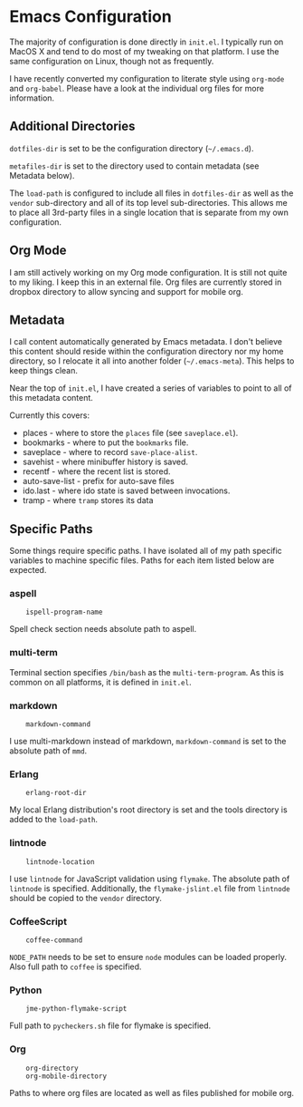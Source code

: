 Emacs Configuration
===================

The majority of configuration is done directly in `init.el`. I typically run
on MacOS X and tend to do most of my tweaking on that platform. I use the
same configuration on Linux, though not as frequently.

I have recently converted my configuration to literate style using
`org-mode` and `org-babel`. Please have a look at the individual org files
for more information.

Additional Directories
---------------------

`dotfiles-dir` is set to be the configuration directory (`~/.emacs.d`).

`metafiles-dir` is set to the directory used to contain metadata (see
Metadata below).

The `load-path` is configured to include all files in `dotfiles-dir` as
well as the `vendor` sub-directory and all of its top level
sub-directories. This allows me to place all 3rd-party files in a single
location that is separate from my own configuration.

Org Mode
--------

I am still actively working on my Org mode configuration. It is still not
quite to my liking. I keep this in an external file. Org files are
currently stored in dropbox directory to allow syncing and support for
mobile org.

Metadata
--------

I call content automatically generated by Emacs metadata. I don't believe
this content should reside within the configuration directory nor my home
directory, so I relocate it all into another folder (`~/.emacs-meta`). This
helps to keep things clean.

Near the top of `init.el`, I have created a series of variables to point to
all of this metadata content.

Currently this covers:

  * places - where to store the `places` file (see `saveplace.el`).
  * bookmarks - where to put the `bookmarks` file.
  * saveplace - where to record `save-place-alist`.
  * savehist - where minibuffer history is saved.
  * recentf - where the recent list is stored.
  * auto-save-list - prefix for auto-save files
  * ido.last - where ido state is saved between invocations.
  * tramp - where `tramp` stores its data

Specific Paths
--------------

Some things require specific paths. I have isolated all of my path specific
variables to machine specific files. Paths for each item listed below are expected.

### aspell ###

        ispell-program-name

Spell check section needs absolute path to aspell.

### multi-term ###

Terminal section specifies `/bin/bash` as the `multi-term-program`. As this
is common on all platforms, it is defined in `init.el`.

### markdown ###

        markdown-command

I use multi-markdown instead of markdown, `markdown-command` is set to the
absolute path of `mmd`.

### Erlang ###

        erlang-root-dir

My local Erlang distribution's root directory is set and the tools
directory is added to the `load-path`.

### lintnode ###

        lintnode-location

I use `lintnode` for JavaScript validation using `flymake`. The absolute
path of `lintnode` is specified. Additionally, the `flymake-jslint.el` file
from `lintnode` should be copied to the `vendor` directory.

### CoffeeScript ###

        coffee-command

`NODE_PATH` needs to be set to ensure `node` modules can be loaded
properly. Also full path to `coffee` is specified.

### Python ###

        jme-python-flymake-script

Full path to `pycheckers.sh` file for flymake is specified.

### Org ###

        org-directory
        org-mobile-directory

Paths to where org files are located as well as files published for mobile
org.


